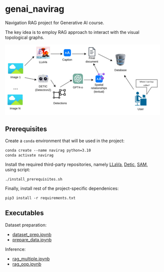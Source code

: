 # genai_navirag
Navigation RAG project for Generative AI course. 

The key idea is to employ RAG approach to interact with the visual topological graphs.

![alt text](./.img/photo_2024-10-25_02-42-31.jpg)


## Prerequisites
Create a `conda` environment that will be used in the project:
```shell
conda create --name navirag python=3.10
conda activate navirag
```
Install the required third-party repositories, namely [LLaVa](https://github.com/haotian-liu/LLaVA), [Detic](https://github.com/facebookresearch/Detic), [SAM](https://github.com/facebookresearch/segment-anything), using script:
```shell
./install_prerequisites.sh
```
Finally, install rest of the project-specific dependenices:
```shell
pip3 install -r requirements.txt
```

## Executables

Dataset preparation:
- [dataset_prep.ipynb](notebooks/dataset_prep.ipynb)
- [prepare_data.ipynb](notebooks/prepare_data.ipynb)

Inference:
- [rag_multiple.ipynb](notebooks/rag_multiple.ipynb)
- [rag_oop.ipynb](notebooks/rag_oop.ipynb)
